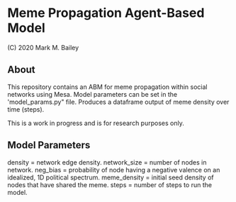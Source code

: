 # Meme Propagation Agent-Based Model

(C) 2020 Mark M. Bailey

## About
This repository contains an ABM for meme propagation within social networks using Mesa.  Model parameters can be set in the 'model_params.py" file.  Produces a dataframe output of meme density over time (steps).

This is a work in progress and is for research purposes only.

## Model Parameters
density = network edge density.
network_size = number of nodes in network.
neg_bias = probability of node having a negative valence on an idealized, 1D political spectrum.
meme_density = initial seed density of nodes that have shared the meme.
steps = number of steps to run the model.
